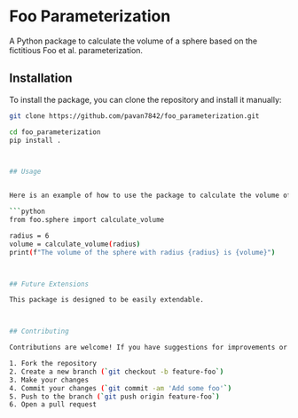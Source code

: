 # Foo Parameterization

A Python package to calculate the volume of a sphere based on the fictitious Foo et al. parameterization.



## Installation  

To install the package, you can clone the repository and install it manually:

```bash
git clone https://github.com/pavan7842/foo_parameterization.git

cd foo_parameterization
pip install .



## Usage


Here is an example of how to use the package to calculate the volume of a sphere:

```python
from foo.sphere import calculate_volume

radius = 6
volume = calculate_volume(radius)
print(f"The volume of the sphere with radius {radius} is {volume}")



## Future Extensions

This package is designed to be easily extendable.



## Contributing

Contributions are welcome! If you have suggestions for improvements or find any issues, please open an issue or submit a pull request. Here are some steps to follow:

1. Fork the repository
2. Create a new branch (`git checkout -b feature-foo`)
3. Make your changes
4. Commit your changes (`git commit -am 'Add some foo'`)
5. Push to the branch (`git push origin feature-foo`)
6. Open a pull request




